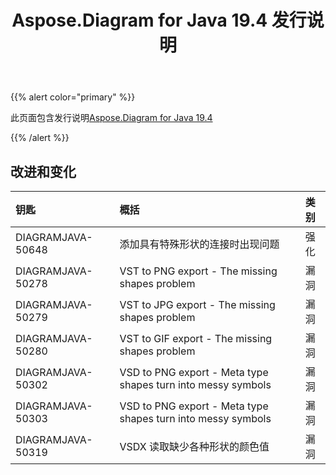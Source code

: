 ﻿---
title: Aspose.Diagram for Java 19.4 发行说明
type: docs
weight: 90
url: /zh/java/aspose-diagram-for-java-19-4-release-notes/
---
{{% alert color="primary" %}} 

此页面包含发行说明[Aspose.Diagram for Java 19.4](https://docs.aspose.com/diagram/java/aspose-diagram-for-java-19-4-release-notes/)

{{% /alert %}} 
## **改进和变化**

|**钥匙**|**概括**|**类别**|
|:- |:- |:- |
|DIAGRAMJAVA-50648|添加具有特殊形状的连接时出现问题|强化|
|DIAGRAMJAVA-50278|VST to PNG export - The missing shapes problem|漏洞|
|DIAGRAMJAVA-50279|VST to JPG export - The missing shapes problem|漏洞|
|DIAGRAMJAVA-50280|VST to GIF export - The missing shapes problem|漏洞|
|DIAGRAMJAVA-50302|VSD to PNG export - Meta type shapes turn into messy symbols|漏洞|
|DIAGRAMJAVA-50303|VSD to PNG export - Meta type shapes turn into messy symbols|漏洞|
|DIAGRAMJAVA-50319|VSDX 读取缺少各种形状的颜色值|漏洞|

